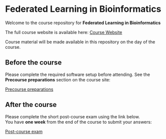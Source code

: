 # Federated Learning in Bioinformatics

Welcome to the course repository for **Federated Learning in Bioinformatics**

The full course website is available here:
[Course Website](https://sib-swiss.github.io/federated-learning-training/)

Course material will be made available in this repository on the day of the course.

## Before the course
Please complete the required software setup before attending. See the **Precourse preparations** section on the course site:  

[Precourse preparations](https://sib-swiss.github.io/federated-learning-training/precourse/)

## After the course

Please complete the short post-course exam using the link below.  
You have **one week** from the end of the course to submit your answers:  

[Post-course exam](https://docs.google.com/forms/d/e/1FAIpQLSdOrclc_eFvmYx_m3B-J3fzs7m6rj_OQpgxukpZBxy3B3Aoew/viewform)
